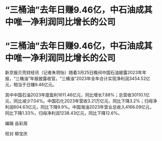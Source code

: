 # “三桶油”去年日赚9.46亿，中石油成其中唯一净利润同比增长的公司

# “三桶油”去年日赚9.46亿，中石油成其中唯一净利润同比增长的公司

新京报贝壳财经讯（记者朱玥怡）随着3月25日晚间中国石油披露2023年年报，“三桶油”年报披露收官。“三桶油”2023年全年合计实现净利润3454.52亿元，相当于日赚9.46亿元。

其中中国石油2023年度盈利1611.46亿元，同比增长7.88%；总营收30110.1亿元，同比减少7.04%。中国石化2023年营收3.21万亿元，同比下降3.2%；归母净利润604.63亿元，同比下降9.9%。中国海油2023年营业总收入4166.09亿元，同比下降1.33%，归母净利润1238.43亿元，同比下降12.6%。

编辑 岳彩周

校对 柳宝庆

